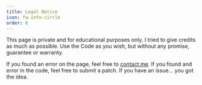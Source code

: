 ```yaml
---
title: Legal Notice
icon: fa-info-circle
order: 6
---
```


This page is private and for educational purposes only.
I tried to give credits as much as possible. Use the Code as you wish, but without any promise, guarantee or warranty.

If you found an error on the page, feel free to [contact me](/#contact).
If you found and error in the code, feel free to submit a patch.
If you have an issue... you got the idea.